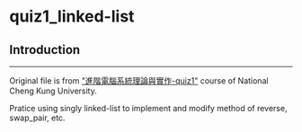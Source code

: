 # quiz1_linked-list

## Introduction
---

Original file is from ["進階電腦系統理論與實作-quiz1"](https://hackmd.io/@sysprog/sysprog2020-quiz1) course of National Cheng Kung University. 

Pratice using singly linked-list to implement and modify method of reverse, swap_pair, etc.